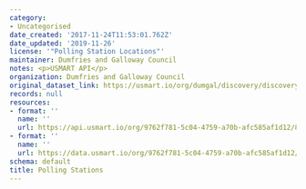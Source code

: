 ```yaml
---
category:
- Uncategorised
date_created: '2017-11-24T11:53:01.762Z'
date_updated: '2019-11-26'
license: '"Polling Station Locations"'
maintainer: Dumfries and Galloway Council
notes: <p>USMART API</p>
organization: Dumfries and Galloway Council
original_dataset_link: https://usmart.io/org/dumgal/discovery/discovery-view-detail/6b9e02f9-fa27-4631-a9bb-23ed1d44857c
records: null
resources:
- format: ''
  name: ''
  url: https://api.usmart.io/org/9762f781-5c04-4759-a70b-afc585af1d12/83a4ecb1-b94c-44ca-8625-b66d3e92b9a2/1/urql
- format: ''
  name: ''
  url: https://data.usmart.io/org/9762f781-5c04-4759-a70b-afc585af1d12/resource?resourceGUID=9eec9885-204c-4b53-b7e3-feebad7ad8aa
schema: default
title: Polling Stations
---
```

